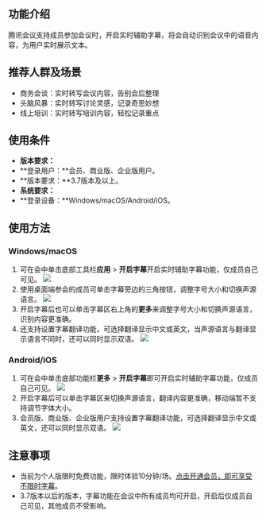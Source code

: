 ## 功能介绍
腾讯会议支持成员参加会议时，开启实时辅助字幕，将会自动识别会议中的语音内容，为用户实时展示文本。

## 推荐人群及场景
- 商务会谈：实时转写会议内容，告别会后整理
- 头脑风暴：实时转写讨论灵感，记录奇思妙想
- 线上培训：实时转写培训内容，轻松记录重点

## 使用条件
- **版本要求：**
 - **登录用户：**会员、商业版、企业版用户。
 - **版本要求：**3.7版本及以上。
- **系统要求：**
 - **登录设备：**Windows/macOS/Android/iOS。

## 使用方法

### Windows/macOS
1. 可在会中单击底部工具栏**应用** > **开启字幕**开启实时辅助字幕功能，仅成员自己可见。
![](https://qcloudimg.tencent-cloud.cn/raw/679d489697ae76ebded3718965299f0c.png)
2. 使用桌面端参会的成员可单击字幕旁边的三角按钮，调整字号大小和切换声源语言。
![](https://qcloudimg.tencent-cloud.cn/raw/34ccc698bdc592ee178daca4b4f0e803.png)
3. 开启字幕后也可以单击字幕区右上角的**更多**来调整字号大小和切换声源语言，识别内容更准确。
4. 还支持设置字幕翻译功能，可选择翻译显示中文或英文，当声源语言与翻译显示语言不同时，还可以同时显示双语。
![](https://qcloudimg.tencent-cloud.cn/raw/cec4b0ee8d2d9b04236cdb5fba7cc464.png)

### Android/iOS
1. 可在会中单击底部功能栏**更多** > **开启字幕**即可开启实时辅助字幕功能，仅成员自己可见。
![](https://qcloudimg.tencent-cloud.cn/raw/a1a5717f09c0ebdfa986269434aa25cd.png)
2. 开启字幕后可以单击字幕区来切换声源语言，翻译内容更准确，移动端暂不支持调节字体大小。
3. 会员版、商业版、企业版用户支持设置字幕翻译功能，可选择翻译显示中文或英文，还可以同时显示双语。 
![](https://qcloudimg.tencent-cloud.cn/raw/2f8e39e59a6c3222942fb80fe3805f54.png)

## 注意事项
- 当前为个人版限时免费功能，限时体验10分钟/场。[点击开通会员，即可享受不限时字幕](https://meeting.tencent.com/buy.html?open-vip=1)。
- 3.7版本以后的版本，字幕功能在会议中所有成员均可开启，开启后仅成员自己可见，其他成员不受影响。





